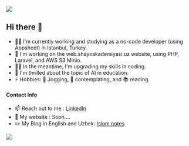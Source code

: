 ![](https://komarev.com/ghpvc/?username=IslomIlkhomov)

## Hi there 👋

- 👨‍🎓 I'm currently working and studying as a no-code developer (using Appsheet) in Istanbul, Turkey.
- 🔬 I'm working on the web.shayxakademiyasi.uz website, using PHP, Laravel, and AWS S3 Minio.
- 🧑‍💻 In the meantime, I'm upgrading my skills in coding.
- 🧠 I'm thrilled about the topic of AI in education.
- ⚡ Hobbies: 🏃 Jogging, 💭 contemplating, and 📚 reading.

#### Contact Info
- 📫 Reach out to me : [LinkedIn](https://www.linkedin.com/in/islomilkhomov/)
- 🚀 My website : Soon....
- ✏️ My Blog in English and Uzbek: [Islom notes](https://t.me/Islom_notes)

<a href="https://github.com/islomilkhomov/">
  <img align="center" src="https://github-readme-stats.vercel.app/api?username=islomilkhomov&count_private=true&show_icons=true&theme=tokyonight&include_all_commits=true" />
</a>
